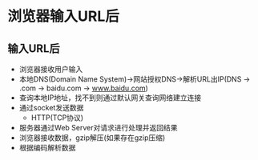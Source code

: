 # 浏览器输入URL后

## 输入URL后

- 浏览器接收用户输入
- 本地DNS(Domain Name System)->网站授权DNS->解析URL出IP(DNS -> .com -> baidu.com -> www.baidu.com)
- 查询本地IP地址，找不到则通过默认网关查询网络建立连接
- 通过socket发送数据
  - HTTP(TCP协议)
- 服务器通过Web Server对请求进行处理并返回结果
- 浏览器接收数据，gzip解压(如果存在gzip压缩)
- 根据编码解析数据
